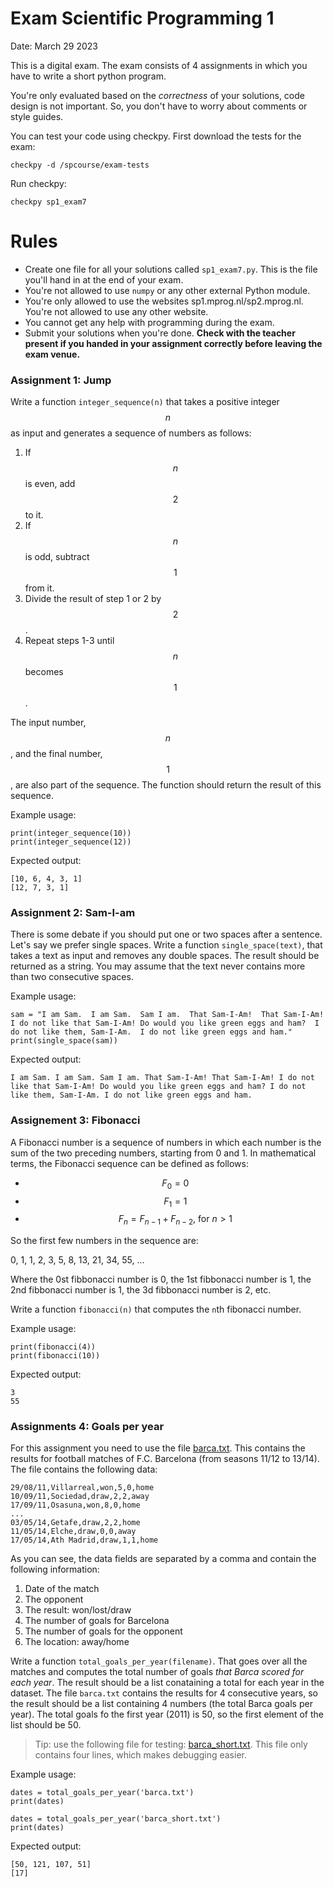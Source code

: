# Exam Scientific Programming 1

Date: March 29 2023

This is a digital exam. The exam consists of 4 assignments in which you have to write a short python program.

You're only evaluated based on the _correctness_ of your solutions, code design is not important. So, you don't have to worry about comments or style guides.

You can test your code using checkpy. First download the tests for the exam:

    checkpy -d /spcourse/exam-tests

Run checkpy:

    checkpy sp1_exam7

# Rules

- Create one file for all your solutions called `sp1_exam7.py`. This is the file you'll hand in at the end of your exam.
- You're not allowed to use `numpy` or any other external Python module.
- You're only allowed to use the websites sp1.mprog.nl/sp2.mprog.nl. You're not allowed to use any other website.
- You cannot get any help with programming during the exam.
- Submit your solutions when you're done. **Check with the teacher present if you handed in your assignment correctly before leaving the exam venue.**

### Assignment 1: Jump

Write a function `integer_sequence(n)` that takes a positive integer $$n$$ as input and generates a sequence of numbers as follows:

1. If $$n$$ is even, add $$2$$ to it.
2. If $$n$$ is odd, subtract $$1$$ from it.
3. Divide the result of step 1 or 2 by $$2$$.
4. Repeat steps 1-3 until $$n$$ becomes $$1$$.

The input number, $$n$$, and the final number, $$1$$, are also part of the sequence. The function should return the result of this sequence.

Example usage:

    print(integer_sequence(10))
    print(integer_sequence(12))

Expected output:

    [10, 6, 4, 3, 1]
    [12, 7, 3, 1]

### Assignment 2: Sam-I-am

There is some debate if you should put one or two spaces after a sentence. Let's say we prefer single spaces. Write a function `single_space(text)`, that takes a text as input and removes any double spaces. The result should be returned as a string. You may assume that the text never contains more than two consecutive spaces.

Example usage:

    sam = "I am Sam.  I am Sam.  Sam I am.  That Sam-I-Am!  That Sam-I-Am!  I do not like that Sam-I-Am! Do would you like green eggs and ham?  I do not like them, Sam-I-Am.  I do not like green eggs and ham."
    print(single_space(sam))

Expected output:

    I am Sam. I am Sam. Sam I am. That Sam-I-Am! That Sam-I-Am! I do not like that Sam-I-Am! Do would you like green eggs and ham? I do not like them, Sam-I-Am. I do not like green eggs and ham.

### Assignement 3: Fibonacci

A Fibonacci number is a sequence of numbers in which each number is the sum of the two preceding numbers, starting from 0 and 1. In mathematical terms, the Fibonacci sequence can be defined as follows:

* $$F_0 = 0$$
* $$F_1 = 1$$
* $$F_n = F_{n-1} + F_{n-2} \textrm{, for } n > 1$$

So the first few numbers in the sequence are:

0, 1, 1, 2, 3, 5, 8, 13, 21, 34, 55, ...

Where the 0st fibbonacci number is 0, the 1st fibbonacci number is 1, the 2nd fibbonacci number is 1, the 3d fibbonacci number is 2, etc.

Write a function `fibonacci(n)` that computes the `n`th fibonacci number.

Example usage:

    print(fibonacci(4))
    print(fibonacci(10))

Expected output:

    3
    55

### Assignments 4: Goals per year

For this assignment you need to use the file [barca.txt](barca.txt). This contains the results for football matches of F.C. Barcelona (from seasons 11/12 to 13/14). The file contains the following data:

    29/08/11,Villarreal,won,5,0,home
    10/09/11,Sociedad,draw,2,2,away
    17/09/11,Osasuna,won,8,0,home
    ...
    03/05/14,Getafe,draw,2,2,home
    11/05/14,Elche,draw,0,0,away
    17/05/14,Ath Madrid,draw,1,1,home

As you can see, the data fields are separated by a comma and contain the following information:

1. Date of the match
2. The opponent
3. The result: won/lost/draw
4. The number of goals for Barcelona
5. The number of goals for the opponent
6. The location: away/home

Write a function `total_goals_per_year(filename)`. That goes over all the matches and computes the total number of goals _that Barca scored_ _for each year_. The result should be a list conataining a total for each year in the dataset. The file `barca.txt` contains the results for 4 consecutive years, so the result should be a list containing 4 numbers (the total Barca goals per year). The total goals fo the first year (2011) is 50, so the first element of the list should be 50.

> Tip: use the following file for testing: [barca_short.txt](barca_short.txt). This file only contains four lines, which makes debugging easier.

Example usage:

    dates = total_goals_per_year('barca.txt')
    print(dates)

    dates = total_goals_per_year('barca_short.txt')
    print(dates)

Expected output:

    [50, 121, 107, 51]
    [17]
